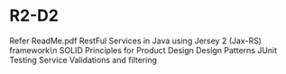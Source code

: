 # R2-D2
Refer ReadMe.pdf
RestFul Services in Java using Jersey 2 (Jax-RS) framework\n
SOLID Principles for Product Design
Design Patterns
JUnit Testing
Service Validations and filtering
